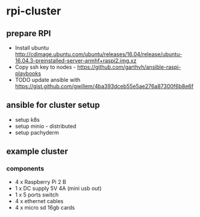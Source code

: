 # rpi-cluster
## prepare RPI
- Install ubuntu http://cdimage.ubuntu.com/ubuntu/releases/16.04/release/ubuntu-16.04.3-preinstalled-server-armhf+raspi2.img.xz
- Copy ssh key to nodes - https://github.com/garthvh/ansible-raspi-playbooks
- TODO update ansible with https://gist.github.com/gwillem/4ba393dceb55e5ae276a87300f6b8e6f

## ansible for cluster setup
- setup k8s
- setup minio - distributed
- setup pachyderm

## example cluster
### components
- 4 x Raspberry Pi 2 B
- 1 x DC supply 5V 4A (mini usb out)
- 1 x 5 ports switch
- 4 x ethernet cables
- 4 x micro sd 16gb cards
